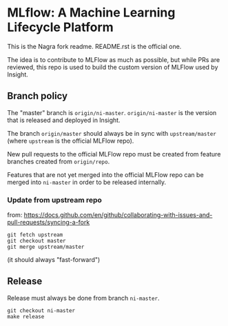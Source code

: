 # MLflow: A Machine Learning Lifecycle Platform

This is the Nagra fork readme. README.rst is the official one.

The idea is to contribute to MLFlow as much as possible, but while PRs are reviewed,
this repo is used to build the custom version of MLFlow used by Insight.

## Branch policy

The "master" branch is `origin/ni-master`. `origin/ni-master` is the version that is released and deployed in Insight.

The branch `origin/master` should always be in sync with `upstream/master` (where `upstream` is the official MLFlow repo).

New pull requests to the official MLFlow repo must be created from feature branches created from `origin/repo`.

Features that are not yet merged into the official MLFlow repo can be merged into `ni-master` in order to be released internally.

### Update from upstream repo

from: https://docs.github.com/en/github/collaborating-with-issues-and-pull-requests/syncing-a-fork

```
git fetch upstream
git checkout master
git merge upstream/master
```

(it should always "fast-forward")

## Release

Release must always be done from branch `ni-master`.

```
git checkout ni-master
make release
```
